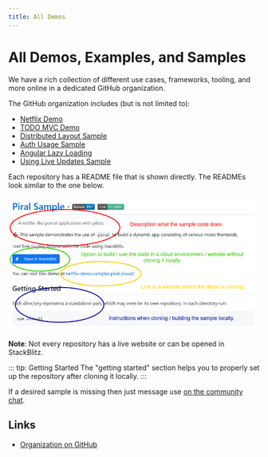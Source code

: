 ```yaml
---
title: All Demos
---
```


# All Demos, Examples, and Samples

We have a rich collection of different use cases, frameworks, tooling, and more online in a dedicated GitHub organization.

The GitHub organization includes (but is not limited to):

- [Netflix Demo](https://github.com/piral-samples/netflix-demo)
- [TODO MVC Demo](https://github.com/piral-samples/todo-demo)
- [Distributed Layout Sample](https://github.com/piral-samples/piral-distributed-layout)
- [Auth Usage Sample](https://github.com/piral-samples/piral-auth-sample)
- [Angular Lazy Loading](https://github.com/piral-samples/angular-lazy-loading)
- [Using Live Updates Sample](https://github.com/piral-samples/piral-live-updates)

Each repository has a README file that is shown directly. The READMEs look similar to the one below.

![Explanation of demo repositories](../diagrams/all-demos.png)

**Note**: Not every repository has a live website or can be opened in StackBlitz.

::: tip: Getting Started
The "getting started" section helps you to properly set up the repository after cloning it locally.
:::

If a desired sample is missing then just message use [on the community chat](https://gitter.im/piral-io/community).

## Links

- [Organization on GitHub](https://github.com/piral-samples)
